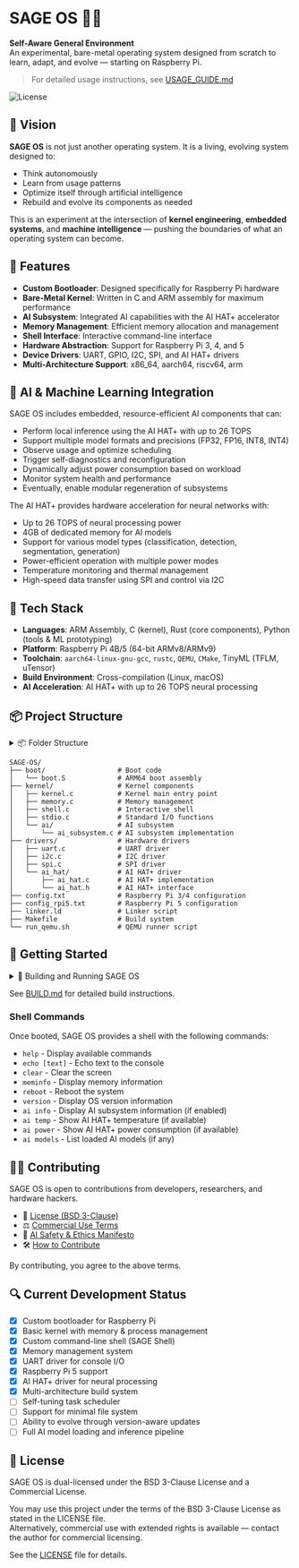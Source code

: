 # SAGE OS 🌱🧠

**Self-Aware General Environment**  
An experimental, bare-metal operating system designed from scratch to learn, adapt, and evolve — starting on Raspberry Pi.

> For detailed usage instructions, see [USAGE_GUIDE.md](./USAGE_GUIDE.md)

![License](https://img.shields.io/badge/License-BSD%203--Clause-blue.svg)

## 🔭 Vision 

**SAGE OS** is not just another operating system. It is a living, evolving system designed to:

- Think autonomously
- Learn from usage patterns
- Optimize itself through artificial intelligence
- Rebuild and evolve its components as needed

This is an experiment at the intersection of **kernel engineering**, **embedded systems**, and **machine intelligence** — pushing the boundaries of what an operating system can become.

## 🚀 Features

- **Custom Bootloader**: Designed specifically for Raspberry Pi hardware
- **Bare-Metal Kernel**: Written in C and ARM assembly for maximum performance
- **AI Subsystem**: Integrated AI capabilities with the AI HAT+ accelerator
- **Memory Management**: Efficient memory allocation and management
- **Shell Interface**: Interactive command-line interface
- **Hardware Abstraction**: Support for Raspberry Pi 3, 4, and 5
- **Device Drivers**: UART, GPIO, I2C, SPI, and AI HAT+ drivers
- **Multi-Architecture Support**: x86_64, aarch64, riscv64, arm

## 🧠 AI & Machine Learning Integration

SAGE OS includes embedded, resource-efficient AI components that can:
- Perform local inference using the AI HAT+ with up to 26 TOPS
- Support multiple model formats and precisions (FP32, FP16, INT8, INT4)
- Observe usage and optimize scheduling
- Trigger self-diagnostics and reconfiguration
- Dynamically adjust power consumption based on workload
- Monitor system health and performance
- Eventually, enable modular regeneration of subsystems

The AI HAT+ provides hardware acceleration for neural networks with:
- Up to 26 TOPS of neural processing power
- 4GB of dedicated memory for AI models
- Support for various model types (classification, detection, segmentation, generation)
- Power-efficient operation with multiple power modes
- Temperature monitoring and thermal management
- High-speed data transfer using SPI and control via I2C

## 🧰 Tech Stack

- **Languages**: ARM Assembly, C (kernel), Rust (core components), Python (tools & ML prototyping)
- **Platform**: Raspberry Pi 4B/5 (64-bit ARMv8/ARMv9)
- **Toolchain**: `aarch64-linux-gnu-gcc`, `rustc`, `QEMU`, `CMake`, TinyML (TFLM, uTensor)
- **Build Environment**: Cross-compilation (Linux, macOS)
- **AI Acceleration**: AI HAT+ with up to 26 TOPS neural processing

## 📦 Project Structure

<details>
  <summary>📦 Folder Structure</summary>
  
- `boot/` - Architecture-specific boot code
- `kernel/` - Core kernel functionality
- `drivers/` - Hardware drivers
- `scripts/` - Utility scripts for building and testing

</details>

```
SAGE-OS/
├── boot/                  # Boot code
│   └── boot.S             # ARM64 boot assembly
├── kernel/                # Kernel components
│   ├── kernel.c           # Kernel main entry point
│   ├── memory.c           # Memory management
│   ├── shell.c            # Interactive shell
│   ├── stdio.c            # Standard I/O functions
│   └── ai/                # AI subsystem
│       └── ai_subsystem.c # AI subsystem implementation
├── drivers/               # Hardware drivers
│   ├── uart.c             # UART driver
│   ├── i2c.c              # I2C driver
│   ├── spi.c              # SPI driver
│   └── ai_hat/            # AI HAT+ driver
│       ├── ai_hat.c       # AI HAT+ implementation
│       └── ai_hat.h       # AI HAT+ interface
├── config.txt             # Raspberry Pi 3/4 configuration
├── config_rpi5.txt        # Raspberry Pi 5 configuration
├── linker.ld              # Linker script
├── Makefile               # Build system
└── run_qemu.sh            # QEMU runner script
```

## 🚀 Getting Started

<details>
  <summary>🚀 Building and Running SAGE OS</summary>

### Prerequisites

To build and run SAGE OS, you need the following tools:

- Raspberry Pi 3, 4, or 5
- SD card
- USB-to-TTL serial cable
- Cross-compilation toolchain (aarch64-linux-gnu-gcc)
- Rust toolchain (for core components)
- Optional: AI HAT+ for neural processing acceleration

- GCC cross-compilers for your target architectures:
  - `x86_64-linux-gnu-gcc` for x86_64
  - `aarch64-linux-gnu-gcc` for ARM64/AArch64
  - `riscv64-linux-gnu-gcc` for RISC-V 64-bit

- QEMU for emulation:
  - `qemu-system-x86_64` for x86_64
  - `qemu-system-aarch64` for ARM64/AArch64
  - `qemu-system-riscv64` for RISC-V 64-bit

### Installing Prerequisites

On Debian/Ubuntu:

```bash
# Install cross-compilers
sudo apt-get install gcc-x86-64-linux-gnu gcc-aarch64-linux-gnu gcc-riscv64-linux-gnu

# Install QEMU
sudo apt-get install qemu-system-x86 qemu-system-arm qemu-system-misc

# Install Rust
curl --proto '=https' --tlsv1.2 -sSf https://sh.rustup.rs | sh
rustup target add aarch64-unknown-none
```

### Building SAGE OS

To build SAGE OS for a specific architecture:

```bash
# Clean previous build artifacts
make clean

# Build for x86_64
make ARCH=x86_64

# Build for ARM64/AArch64 (default)
make ARCH=aarch64

# Build for RISC-V 64-bit
make ARCH=riscv64

# Build for Raspberry Pi 4
make

# Build for Raspberry Pi 5
make rpi5

# Build for Raspberry Pi 5 with AI HAT+ support
make rpi5_ai
```

The build process creates:
- Object files for each source file
- `kernel.elf` - The linked ELF executable
- `kernel8.img` - The raw binary image

### Running SAGE OS

#### Using QEMU

You can run SAGE OS in QEMU using the provided script:

```bash
# Run on x86_64
./scripts/test_emulated.sh x86_64

# Run on ARM64/AArch64
./scripts/test_emulated.sh aarch64

# Run on RISC-V 64-bit
./scripts/test_emulated.sh riscv64

# For Raspberry Pi 3/4
./run_qemu.sh

# For Raspberry Pi 5
./run_qemu.sh -p rpi5
```

#### Running on Real Hardware

For Raspberry Pi (ARM64):
1. Copy `kernel8.img` and the appropriate config file to an SD card:
   - For Raspberry Pi 3/4: Use `config.txt`
   - For Raspberry Pi 5: Use `config_rpi5.txt` (rename to `config.txt` on the SD card)
2. Insert the SD card into your Raspberry Pi
3. Connect a serial console
4. Power on the Raspberry Pi

### Development

#### Adding New Features

1. Add your source files to the appropriate directory
2. Update the Makefile if necessary
3. Build and test using the commands above

#### License Compliance

All source files must include the BSD 3-Clause License header. You can check for compliance using:

```bash
./license-checker.py
```

If you need to add license headers to new files:

```bash
./add_license_headers.py
```

### Troubleshooting

#### Build Errors

- **Missing compiler**: Make sure you have installed the appropriate cross-compiler for your target architecture
- **Linker errors**: Check that all required object files are being included in the link step

#### Runtime Errors

- **Kernel doesn't boot**: Verify that the boot code for your architecture is correctly implemented
- **QEMU crashes**: Make sure you're using the correct QEMU parameters for your architecture

</details>

See [BUILD.md](BUILD.md) for detailed build instructions.

### Shell Commands

Once booted, SAGE OS provides a shell with the following commands:

- `help` - Display available commands
- `echo [text]` - Echo text to the console
- `clear` - Clear the screen
- `meminfo` - Display memory information
- `reboot` - Reboot the system
- `version` - Display OS version information
- `ai info` - Display AI subsystem information (if enabled)
- `ai temp` - Show AI HAT+ temperature (if available)
- `ai power` - Show AI HAT+ power consumption (if available)
- `ai models` - List loaded AI models (if any)

## 🧑‍💻 Contributing

SAGE OS is open to contributions from developers, researchers, and hardware hackers.

- 📜 [License (BSD 3-Clause)](./LICENSE)
- ⚖️ [Commercial Use Terms](./COMMERCIAL_TERMS.md)
- 🧠 [AI Safety & Ethics Manifesto](./AI_Safety_And_Ethics.md)
- 🛠️ [How to Contribute](./CONTRIBUTING.md)

By contributing, you agree to the above terms.

## 🔍 Current Development Status

- [x] Custom bootloader for Raspberry Pi
- [x] Basic kernel with memory & process management
- [x] Custom command-line shell (SAGE Shell)
- [x] Memory management system
- [x] UART driver for console I/O
- [x] Raspberry Pi 5 support
- [x] AI HAT+ driver for neural processing
- [x] Multi-architecture build system
- [ ] Self-tuning task scheduler
- [ ] Support for minimal file system
- [ ] Ability to evolve through version-aware updates
- [ ] Full AI model loading and inference pipeline

## 📝 License

SAGE OS is dual-licensed under the BSD 3-Clause License and a Commercial License.

You may use this project under the terms of the BSD 3-Clause License as stated in the LICENSE file.  
Alternatively, commercial use with extended rights is available — contact the author for commercial licensing.

See the [LICENSE](./LICENSE) file for details.